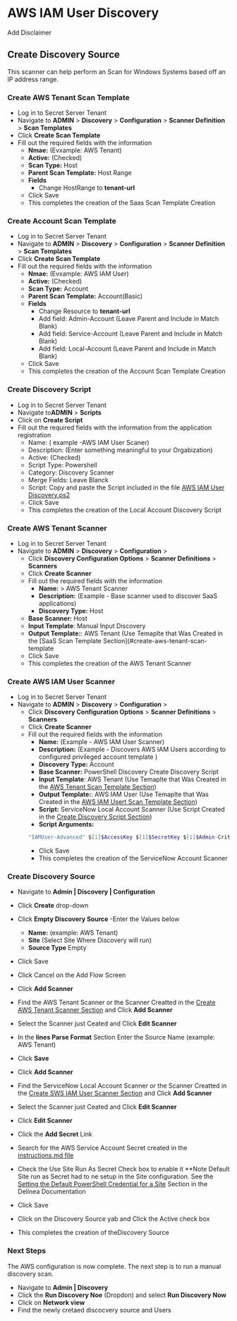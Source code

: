 # AWS IAM User Discovery
Add Disclaimer
## Create Discovery Source

This scanner can help perform an Scan for Windows Systems based off an IP address range.

### Create AWS Tenant Scan Template

- Log in to Secret Server Tenant
- Navigate to **ADMIN** > **Discovery** > **Configuration** >   **Scanner Definition** > **Scan Templates** 
- Click **Create Scan Template**
- Fill out the required fields with the information
    - **Nmae:** (Evxample: AWS Tenant)
    - **Active:** (Checked)
    - **Scan Type:** Host
    - **Parent Scan Template:** Host Range
    - **Fields**
        - Change HostRange to **tenant-url**
    - Click Save
    - This completes the creation of the Saas Scan Template Creation
 

### Create Account Scan Template

- Log in to Secret Server Tenant
- Navigate to **ADMIN** > **Discovery** > **Configuration** >   **Scanner Definition** > **Scan Templates** 
- Click **Create Scan Template**
- Fill out the required fields with the information
    - **Nmae:** (Evxample: AWS IAM User)
    - **Active:** (Checked)
    - **Scan Type:** Account
    - **Parent Scan Template:** Account(Basic)
    - **Fields**
        - Change Resource to **tenant-url**
        - Add field: Admin-Account (Leave Parent and Include in Match Blank)
        - Add field: Service-Account (Leave Parent and Include in Match Blank)
        - Add field: Local-Account (Leave Parent and Include in Match Blank)
    - Click Save
    - This completes the creation of the Account Scan Template Creation
 
### Create Discovery Script

- Log in to Secret Server Tenant
- Navigate to**ADMIN** > **Scripts**
- Click on **Create Script**
- Fill out the required fields with the information from the application registration
    - Name: ( example -AWS IAM User Scaner)
    - Description: (Enter something meaningful to your Orgabization)
    - Active: (Checked)
    - Script Type: Powershell
    - Category: Discovery Scanner
    - Merge Fields: Leave Blanck
    - Script: Copy and paste the Script included in the file [AWS IAM User Discovery.ps2](./AWS%20IAM%20User%20Discovery.ps1)
    - Click Save
    - This completes the creation of the Local Account Discovery Script

### Create AWS Tenant Scanner


- Log in to Secret Server Tenant
- Navigate to **ADMIN** > **Discovery** > **Configuration** > 
    - Click **Discovery Configuration Options** > **Scanner Definitions** > **Scanners**
    - Click **Create Scanner**
    - Fill out the required fields with the information
        - **Name:** > AWS Tenant Scanner 
        - **Description:** (Example - Base scanner used to discover SaaS applications)
        - **Discovery Type:**  Host
    - **Base Scanner:**  Host
    - **Input Template**: Manual Input Discovery
    - **Output Template:**: AWS Tenant (Use Temaplte that Was Created in the [SaaS Scan Template Section](#create-aws-tenant-scan-template
    - Click Save
    - This completes the creation of the AWS Tenant Scanner

### Create AWS IAM User Scanner

- Log in to Secret Server Tenant
- Navigate to **ADMIN** > **Discovery** > **Configuration** > 
    - Click **Discovery Configuration Options** > **Scanner Definitions** > **Scanners**
    - Click **Create Scanner**
    - Fill out the required fields with the information
        - **Name:** (Example - AWS IAM User Scanner) 
        - **Description:** (Example - Discovers AWS IAM Users according to configured privileged account template )
        - **Discovery Type:**  Account
        - **Base Scanner:** PowerShell Discovery Create Discovery Script
        - **Input Template**: AWS Tenant (Use Temaplte that Was Created in the [AWS Tenant Scan Template Section](#create-aws-tenant-scan-template))
        - **Output Template:**: AWS IAM User  (Use Temaplte that Was Created in the [AWS IAM Usert Scan Template Section](#create-account-scan-template))
        - **Script:** ServiceNow Local Account Scanner (Use Script Created in the [Create Discovery Script Section](#create-discovery-script))
        - **Script Arguments:** 
        ``` powershell
        "IAMUser-Advanced" $[1]$AccessKey $[1]$SecretKey $[1]$Admin-Criteria $[1]$SVC-Account-Criteria 
        ```
        - Click Save
        - This completes the creation of the ServiceNow Account Scanner

### Create Discovery Source

- Navigate to **Admin | Discovery | Configuration**
- Click **Create** drop-down
- Click **Empty Discovery Source**
-Enter the Values below
    - **Name:** (example: AWS Tenant)
    - **Site** (Select Site Where Discovery will run)
    - **Source Type** Empty
- Click Save
- Click Cancel on the Add Flow Screen
- Click **Add Scanner**
- Find the AWS Tenant Scanner or the Scanner Creatted in the [Create AWS Tenant Scanner Section](#create-aws-tenant-scanner) and Click **Add Scanner**
- Select the Scanner just Ceated and Click **Edit Scanner**
- In the **lines Parse Format** Section Enter the Source Name (example: AWS Tenant)
- Click **Save**

- Click **Add Scanner**
- Find the ServiceNow Local Account Scanner  or the Scanner Creatted in the [Create SWS IAM User Scanner Section](#create-aws-iam-user-scanner) and Click **Add Scanner**
- Select the Scanner just Ceated and Click **Edit Scanner**
- Click **Edit Scanner**
- Click the **Add Secret** Link
- Search for the AWS Service Account Secret created in the [instructions.md file](../Instructions.md)
- Check the Use Site Run As Secret Check box to enable it
    **Note Default Site run as Secret had to ne setup in the Site configuration.
    See the [Setting the Default PowerShell Credential for a Site](https://docs.delinea.com/online-help/secret-server/authentication/secret-based-credentials-for-scripts/index.htm?Highlight=site) Section in the Delinea Documentation
- Click Save
- Click on the Discovery Source yab and Click the Active check box
- This completes the creation of theDiscovery Source


### Next Steps

 The AWS configuration is now complete.  The next step is to run a manual discovery scan.
- Navigate to  **Admin | Discovery**
- Click the **Run Discovery Noe** (Dropdon) and select **Run Discovery Now**
- Click on  **Network view** 
- Find the newly cretaed discocvery source and Users


